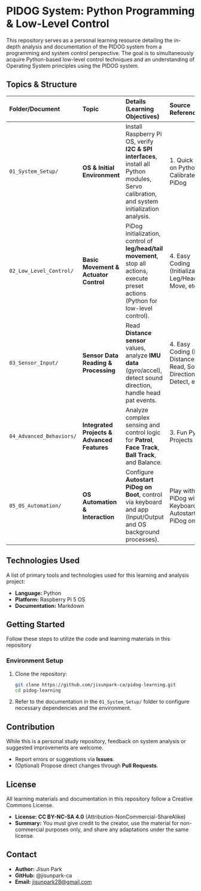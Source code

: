 # PIDOG System: Python Programming & Low-Level Control

This repository serves as a personal learning resource detailing the in-depth analysis and documentation of the PIDOG system from a programming and system control perspective. The goal is to simultaneously acquire Python-based low-level control techniques and an understanding of Operating System principles using the PIDOG system.

## Topics & Structure

| Folder/Document | Topic | Details (Learning Objectives) | Source Reference |
| :--- | :--- | :--- | :--- |
| `01_System_Setup/` | **OS & Initial Environment** | Install Raspberry Pi OS, verify **I2C & SPI interfaces**, install all Python modules, Servo calibration, and system initialization analysis. | 1. Quick Guide on Python, 2. Calibrate the PiDog |
| `02_Low_Level_Control/` | **Basic Movement & Actuator Control** | PiDog initialization, control of **leg/head/tail movement**, stop all actions, execute preset actions (Python for low-level control). | 4. Easy Coding (Initialization, Leg/Head/Tail Move, etc.) |
| `03_Sensor_Input/` | **Sensor Data Reading & Processing** | Read **Distance sensor** values, analyze **IMU data** (gyro/accel), detect sound direction, handle head pat events. | 4. Easy Coding (Read Distance, IMU Read, Sound Direction Detect, etc.) |
| `04_Advanced_Behaviors/` | **Integrated Projects & Advanced Features** | Analyze complex sensing and control logic for **Patrol**, **Face Track**, **Ball Track**, and Balance. | 3. Fun Python Projects |
| `05_OS_Automation/` | **OS Automation & Interaction** | Configure **Autostart PiDog on Boot**, control via keyboard and app (Input/Output and OS background processes). | Play with PiDog with Keyboard/APP, Autostart PiDog on Boot |

## Technologies Used

A list of primary tools and technologies used for this learning and analysis project:

* **Language:** Python
* **Platform:** Raspberry Pi 5 OS
* **Documentation:** Markdown

## Getting Started

Follow these steps to utilize the code and learning materials in this repository

### Environment Setup

1.  Clone the repository:
    ```bash
    git clone https://github.com/jisunpark-ca/pidog-learning.git
    cd pidog-learning
    ```
2.  Refer to the documentation in the `01_System_Setup/` folder to configure necessary dependencies and the environment.

## Contribution

While this is a personal study repository, feedback on system analysis or suggested improvements are welcome.

* Report errors or suggestions via **Issues**.
* (Optional) Propose direct changes through **Pull Requests**.

## License

All learning materials and documentation in this repository follow a Creative Commons License.

* **License:** **CC BY-NC-SA 4.0** (Attribution-NonCommercial-ShareAlike)
* **Summary:** You must give credit to the creator, use the material for non-commercial purposes only, and share any adaptations under the same license.

## Contact

* **Author:** Jisun Park
* **GitHub:** @jisunpark-ca
* **Email:** jisunpark28@gmail.com

